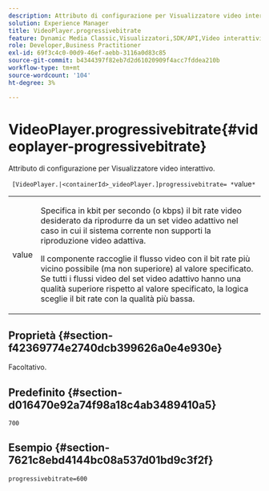 ```yaml
---
description: Attributo di configurazione per Visualizzatore video interattivo.
solution: Experience Manager
title: VideoPlayer.progressivebitrate
feature: Dynamic Media Classic,Visualizzatori,SDK/API,Video interattivi
role: Developer,Business Practitioner
exl-id: 69f3c4c0-00d9-46ef-aebb-3116a0d83c85
source-git-commit: b4344397f82eb7d2d61020909f4acc7fddea210b
workflow-type: tm+mt
source-wordcount: '104'
ht-degree: 3%

---
```


# VideoPlayer.progressivebitrate{#videoplayer-progressivebitrate}

Attributo di configurazione per Visualizzatore video interattivo.

` [VideoPlayer.|<containerId>_videoPlayer.]progressivebitrate= *`value`*`

<table id="table_C616483932C2482CA9794DDD7313FD7C"> 
 <tbody> 
  <tr> 
   <td colname="col1"> <p> <span class="codeph"> value</span> </p> </td> 
   <td colname="col2"> <p> Specifica in kbit per secondo (o kbps) il bit rate video desiderato da riprodurre da un set video adattivo nel caso in cui il sistema corrente non supporti la riproduzione video adattiva. </p> <p>Il componente raccoglie il flusso video con il bit rate più vicino possibile (ma non superiore) al valore specificato. Se tutti i flussi video del set video adattivo hanno una qualità superiore rispetto al valore specificato, la logica sceglie il bit rate con la qualità più bassa. </p> </td> 
  </tr> 
 </tbody> 
</table>

## Proprietà {#section-f42369774e2740dcb399626a0e4e930e}

Facoltativo.

## Predefinito {#section-d016470e92a74f98a18c4ab3489410a5}

`700`

## Esempio {#section-7621c8ebd4144bc08a537d01bd9c3f2f}

```
progressivebitrate=600
```
